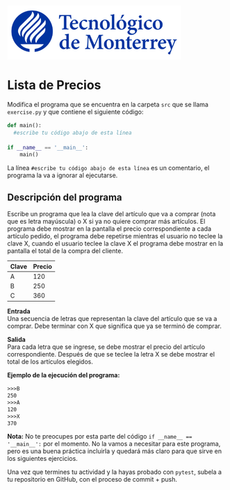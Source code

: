 ![Tec de Monterrey](../../images/logotecmty.png)
# Lista de Precios

Modifica el programa que se encuentra en la carpeta `src` que se llama `exercise.py` y que contiene el siguiente código:

```python
def main():
  #escribe tu código abajo de esta línea

if __name__ == '__main__':
    main()
```

La línea `#escribe tu código abajo de esta línea` es un comentario, el programa la va a ignorar al ejecutarse.

## Descripción del programa  

Escribe un programa que lea la clave del artículo que va a comprar (nota que es letra mayúscula) o X si ya no quiere comprar más artículos. El programa debe mostrar en la pantalla el precio correspondiente a cada artículo pedido, el programa debe repetirse mientras el usuario no teclee la clave X, cuando el usuario teclee la clave X el programa debe mostrar en la pantalla el total de la compra del cliente.

Clave | Precio
------|-------
  A   |  120
  B   |  250
  C   |  360

**Entrada**  
Una secuencia de letras que representan la clave del artículo que se va a comprar. Debe terminar con X que significa que ya se terminó de comprar.

**Salida**  
Para cada letra que se ingrese, se debe mostrar el precio del artículo correspondiente.
Después de que se teclee la letra X se debe mostrar el total de los artículos elegidos.

**Ejemplo de la ejecución del programa:**  
```
>>>B              
250               
>>>A                 
120               
>>>X                 
370 
```

**Nota:** No te preocupes por esta parte del código `if __name__ == '__main__':` por el momento. No la vamos a necesitar para este programa, pero es una buena práctica incluirla y quedará más claro para que sirve en los siguientes ejercicios.

Una vez que termines tu actividad y la hayas probado con `pytest`, subela a tu repositorio en GitHub, con el proceso de commit + push.
